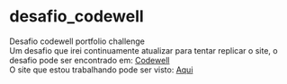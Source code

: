 # desafio_codewell
 Desafio codewell portfolio challenge<br>
 Um desafio que irei continuamente atualizar para tentar replicar o site, o desafio pode ser encontrado em: <a href="https://www.codewell.cc/">Codewell</a><br>
 O site que estou trabalhando pode ser visto: <a href="https://heitor805.github.io/desafio_codewell/" target="_blank">Aqui</a>
